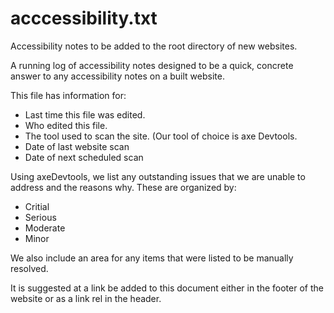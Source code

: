 # acccessibility.txt

Accessibility notes to be added to the root directory of new websites.

A running log of accessibility notes designed to be a quick, concrete answer to any accessibility notes on a built website.

This file has information for:

* Last time this file was edited.
* Who edited this file.
* The tool used to scan the site. (Our tool of choice is axe Devtools.
* Date of last website scan
* Date of next scheduled scan

Using axeDevtools, we list any outstanding issues that we are unable to address and the reasons why.  These are organized by:

* Critial
* Serious
* Moderate
* Minor

We also include an area for any items that were listed to be manually resolved.  

It is suggested at a link be added to this document either in the footer of the website or as a link rel in the header.
